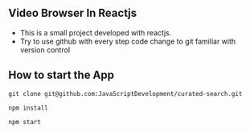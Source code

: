 ## Video Browser In Reactjs
* This is a small project developed with reactjs. 
* Try to use github with every step code change to git familiar with version control

## How to start the App
`git clone git@github.com:JavaScriptDevelopment/curated-search.git`

`npm install`

`npm start`

